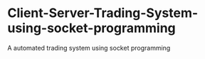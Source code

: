 # Client-Server-Trading-System-using-socket-programming
A automated trading system using socket programming
